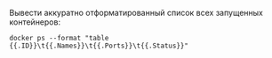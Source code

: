 Вывести аккуратно отформатированный список всех запущенных контейнеров:
```
docker ps --format "table {{.ID}}\t{{.Names}}\t{{.Ports}}\t{{.Status}}"
```

